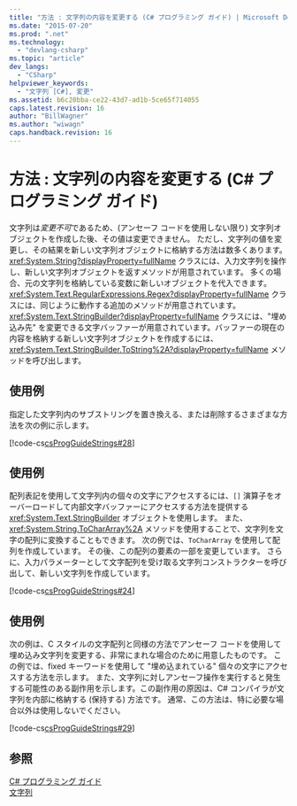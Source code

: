 ```yaml
---
title: "方法 : 文字列の内容を変更する (C# プログラミング ガイド) | Microsoft Docs"
ms.date: "2015-07-20"
ms.prod: ".net"
ms.technology: 
  - "devlang-csharp"
ms.topic: "article"
dev_langs: 
  - "CSharp"
helpviewer_keywords: 
  - "文字列 [C#], 変更"
ms.assetid: b6c20bba-ce22-43d7-ad1b-5ce65f714055
caps.latest.revision: 16
author: "BillWagner"
ms.author: "wiwagn"
caps.handback.revision: 16
---
```

# 方法 : 文字列の内容を変更する (C# プログラミング ガイド)
文字列は*変更不可*であるため、\(アンセーフ コードを使用しない限り\) 文字列オブジェクトを作成した後、その値は変更できません。  ただし、文字列の値を変更し、その結果を新しい文字列オブジェクトに格納する方法は数多くあります。  <xref:System.String?displayProperty=fullName> クラスには、入力文字列を操作し、新しい文字列オブジェクトを返すメソッドが用意されています。  多くの場合、元の文字列を格納している変数に新しいオブジェクトを代入できます。  <xref:System.Text.RegularExpressions.Regex?displayProperty=fullName> クラスには、同じように動作する追加のメソッドが用意されています。  <xref:System.Text.StringBuilder?displayProperty=fullName> クラスには、"埋め込み先" を変更できる文字バッファーが用意されています。バッファーの現在の内容を格納する新しい文字列オブジェクトを作成するには、<xref:System.Text.StringBuilder.ToString%2A?displayProperty=fullName> メソッドを呼び出します。  
  
## 使用例  
 指定した文字列内のサブストリングを置き換える、または削除するさまざまな方法を次の例に示します。  
  
 [!code-cs[csProgGuideStrings#28](../../../csharp/programming-guide/strings/codesnippet/CSharp/how-to-modify-string-contents_1.cs)]  
  
## 使用例  
 配列表記を使用して文字列内の個々の文字にアクセスするには、`[]` 演算子をオーバーロードして内部文字バッファーにアクセスする方法を提供する <xref:System.Text.StringBuilder> オブジェクトを使用します。  また、<xref:System.String.ToCharArray%2A> メソッドを使用することで、文字列を文字の配列に変換することもできます。  次の例では、`ToCharArray` を使用して配列を作成しています。  その後、この配列の要素の一部を変更しています。  さらに、入力パラメーターとして文字配列を受け取る文字列コンストラクターを呼び出して、新しい文字列を作成しています。  
  
 [!code-cs[csProgGuideStrings#24](../../../csharp/programming-guide/strings/codesnippet/CSharp/how-to-modify-string-contents_2.cs)]  
  
## 使用例  
 次の例は、C スタイルの文字配列と同様の方法でアンセーフ コードを使用して埋め込み文字列を変更する、非常にまれな場合のために用意したものです。  この例では、fixed キーワードを使用して "埋め込まれている" 個々の文字にアクセスする方法を示します。  また、文字列に対しアンセーフ操作を実行すると発生する可能性のある副作用を示します。この副作用の原因は、C\# コンパイラが文字列を内部に格納する \(保持する\) 方法です。  通常、この方法は、特に必要な場合以外は使用しないでください。  
  
 [!code-cs[csProgGuideStrings#29](../../../csharp/programming-guide/strings/codesnippet/CSharp/how-to-modify-string-contents_3.cs)]  
  
## 参照  
 [C\# プログラミング ガイド](../../../csharp/programming-guide/index.md)   
 [文字列](../../../csharp/programming-guide/strings/index.md)